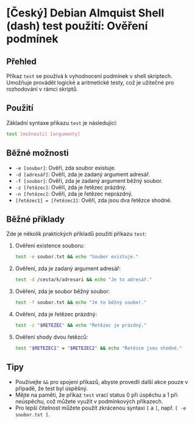 # [Český] Debian Almquist Shell (dash) test použití: Ověření podmínek

## Přehled
Příkaz `test` se používá k vyhodnocení podmínek v shell skriptech. Umožňuje provádět logické a aritmetické testy, což je užitečné pro rozhodování v rámci skriptů.

## Použití
Základní syntaxe příkazu `test` je následující:

```sh
test [možnosti] [argumenty]
```

## Běžné možnosti
- `-e [soubor]`: Ověří, zda soubor existuje.
- `-d [adresář]`: Ověří, zda je zadaný argument adresář.
- `-f [soubor]`: Ověří, zda je zadaný argument běžný soubor.
- `-z [řetězec]`: Ověří, zda je řetězec prázdný.
- `-n [řetězec]`: Ověří, zda je řetězec neprázdný.
- `[řetězec1] = [řetězec2]`: Ověří, zda jsou dva řetězce shodné.

## Běžné příklady
Zde je několik praktických příkladů použití příkazu `test`:

1. Ověření existence souboru:
   ```sh
   test -e soubor.txt && echo "Soubor existuje."
   ```

2. Ověření, zda je zadaný argument adresář:
   ```sh
   test -d /cesta/k/adresari && echo "Je to adresář."
   ```

3. Ověření, zda je soubor běžný soubor:
   ```sh
   test -f soubor.txt && echo "Je to běžný soubor."
   ```

4. Ověření, zda je řetězec prázdný:
   ```sh
   test -z "$RETEZEC" && echo "Řetězec je prázdný."
   ```

5. Ověření shody dvou řetězců:
   ```sh
   test "$RETEZEC1" = "$RETEZEC2" && echo "Řetězce jsou shodné."
   ```

## Tipy
- Používejte `&&` pro spojení příkazů, abyste provedli další akce pouze v případě, že test byl úspěšný.
- Mějte na paměti, že příkaz `test` vrací status 0 při úspěchu a 1 při neúspěchu, což můžete využít v podmínkových příkazech.
- Pro lepší čitelnost můžete použít zkrácenou syntaxi `[` a `]`, např. `[ -e soubor.txt ]`.